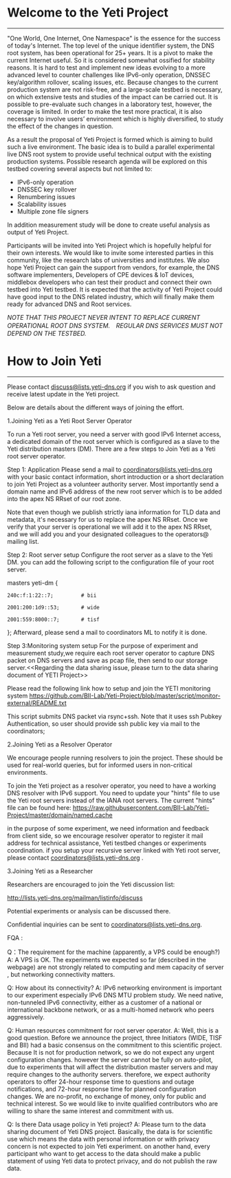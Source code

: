 # Welcome to the Yeti Project
------

"One World, One Internet, One Namespace" is the essence for the success of today's Internet. The top level of the unique identifier system, the DNS root system, has been operational for 25+ years. It is a pivot to make the current Internet useful. So it is considered somewhat ossified for stability reasons. It is hard to test and implement new ideas evolving to a more advanced level to counter challenges like IPv6-only operation, DNSSEC key/algorithm rollover, scaling issues, etc. Because changes to the current production system are not risk-free, and a large-scale testbed is necessary, on which extensive tests and studies of the impact can be carried out. It is possible to pre-evaluate such changes in a laboratory test, however, the coverage is limited. In order to make the test more practical, it is also necessary to involve users’ environment which is highly diversified, to study the effect of the changes in question. 
 
As a result the proposal of Yeti Project is formed which is aiming to build such a live environment. The basic idea is to build a parallel experimental live DNS root system to provide useful technical output with the existing production systems. Possible research agenda will be explored on this testbed covering several aspects but not limited to:

* IPv6-only operation
* DNSSEC key rollover
* Renumbering issues
* Scalability issues
* Multiple zone file signers

In addition measurement study will be done to create useful analysis as output of Yeti Project.

Participants will be invited into Yeti Project which is hopefully helpful for their own interests. We would like to invite some interested parties in this community, like the research labs of universities and institutes. We also hope Yeti Project can gain the support from vendors, for example, the DNS software implementers, Developers of CPE devices & IoT devices, middlebox developers who can test their product and connect their own testbed into Yeti testbed. It is expected that the activity of Yeti Project could have good input to the DNS related industry, which will finally make them ready for advanced DNS and Root services.  

*NOTE THAT THIS PROJECT NEVER INTENT TO REPLACE CURRENT OPERATIONAL ROOT DNS SYSTEM.　REGULAR DNS SERVICES MUST NOT DEPEND ON THE TESTBED.*

# How to Join Yeti
------

Please contact <discuss@lists.yeti-dns.org> if you wish to ask question and receive latest update in the Yeti project.

Below are details about the different ways of joining the effort.

1.Joining Yeti as a Yeti Root Server Operator

To run a Yeti root server, you need a server with good IPv6 Internet access, a dedicated domain of the root server which is configured as a slave to the Yeti distribution masters (DM). There are a few steps to Join Yeti as a Yeti root server operator.

Step 1: Application 
Please send a mail to coordinators@lists.yeti-dns.org with your basic contact information, short introduction or a short declaration to join Yeti Project as a volunteer authority server. Most importantly send a domain name and IPv6 address of the new root server which is to be added into the apex NS  RRset of our root zone. 

Note that even though we publish strictly iana information for TLD data and metadata, it's necessary for us to replace the apex NS RRset.  Once we verify that your server is operational we will add it to the apex NS RRset, and we will add you and your designated colleagues to the operators@ mailing list.

Step 2: Root server setup
Configure the root server as a slave to the Yeti DM. you can add the following script to the configuration file of your root server. 

masters yeti-dm {

	240c:f:1:22::7;         # bii
	
	2001:200:1d9::53;    	# wide
	
	2001:559:8000::7;    	# tisf
	
};
Afterward, please send a mail to coordinators ML to notify it is done.

Step 3:Monitoring system setup
For the purpose of experiment and measurement study,we require each root server operator to capture DNS packet on DNS servers and save as pcap file, then send to our storage server.<<Regarding the data sharing issue, please turn to the data sharing document of YETI Project>>

Please read the following link how to setup and join the YETI monitoring system
https://github.com/BII-Lab/Yeti-Project/blob/master/script/monitor-external/README.txt 

This script submits DNS packet via rsync+ssh. Note that it uses ssh Pubkey Authentication, so user should provide ssh public key via mail to the coordinators; 

2.Joining Yeti as a Resolver Operator

We encourage people running resolvers to join the project. These should be used for real-world queries, but for informed users in non-critical environments.

To join the Yeti project as a resolver operator, you need to have a working DNS resolver with IPv6 support. You need to update your "hints" file to use the Yeti root servers instead of the IANA root
servers. The current "hints" file can be found here: 
https://raw.githubusercontent.com/BII-Lab/Yeti-Project/master/domain/named.cache  

in the purpose of some experiment, we need information and feedback from client side, so we encourage resolver operator to register it mail address for technical assistance, Yeti  testbed changes or experiments coordination. if you setup your recursive server linked with Yeti root server, please contact coordinators@lists.yeti-dns.org .

3.Joining Yeti as a Researcher

Researchers are encouraged to join the Yeti discussion list:

http://lists.yeti-dns.org/mailman/listinfo/discuss 

Potential experiments or analysis can be discussed there.

Confidential inquiries can be sent to <coordinators@lists.yeti-dns.org>.

FQA :

Q：The requirement for  the machine (apparently, a VPS could be enough?)
A: A VPS is OK. The experiments we expected so far (described in the webpage) are not strongly related to computing and mem capacity of server , but networking connectivity matters.
 
Q: How about its connectivity?
A: IPv6 networking environment is important to our experiment especially IPv6 DNS MTU problem study. We need native, non-tunneled IPv6 connectivity, either as a customer of a national or international backbone network, or as a multi-homed network who peers aggressively.
 
Q: Human resources commitment for root server operator. 
A: Well, this is a good question. Before we announce the project, three Initiators (WIDE, TISF and BII) had a basic consensus on the commitment to this scientific project. Because It is not for production network, so we do not expect any urgent configuration changes. however the server cannot be fully on auto-pilot, due to experiments that will affect the distribution master servers and may require changes to the authority servers. therefore, we expect authority operators to offer 24-hour response time to questions and outage notifications, and 72-hour response time for planned configuration changes. We are no-profit, no exchange of money, only for public and technical interest. So we would like to invite qualified contributors who are willing to share the same interest and commitment with us.

Q: Is there Data usage policy in Yeti project?
A: Please turn to the data sharing document of Yeti DNS project. Basically, the data is for scientific use which means the data with personal information or with privacy concern is not expected to join Yeti experiment. on another hand, every participant who want to get access to the data should make a public statement of using Yeti data to protect privacy, and do not publish the raw data.
